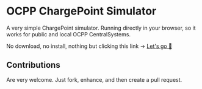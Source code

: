 # OCPP ChargePoint Simulator
A very simple ChargePoint simulator. Running directly in your browser, so it works for public and local OCPP CentralSystems.

No download, no install, nothing but clicking this link → [Let's go 🚀](https://enertech-ch.github.io/ocpp-chargepoint-simulator/)

## Contributions
Are very welcome. Just fork, enhance, and then create a pull request.
